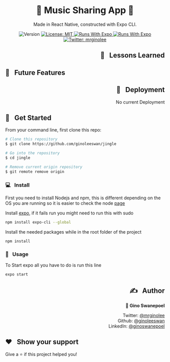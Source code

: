 <h1 align="center">🎵  Music Sharing App 🎵 </h1>

<p align="center"> Made in React Native, constructed with Expo CLI. </p>
<p align="center">
  <img alt="Version" src="https://img.shields.io/badge/version-0.1.0-blue.svg?cacheSeconds=2592000" />
  <a href="#" target="_blank">
    <img alt="License: MIT" src="https://img.shields.io/badge/License-MIT-yellow.svg" />
  </a>
    <a href="#" target="_blank">
    <img alt="Runs With Expo" src="https://img.shields.io/badge/Runs%20With%20Expo-000.svg?style=flat&logo=EXPO&labelColor=f3f3f3&logoColor=000" />
  </a>
  <a href="#" target="_blank">
    <img alt="Runs With Expo" src="https://img.shields.io/badge/Platforms-Native-4630EB.svg?style=flat&logo=EXPO&labelColor=000&logoColor=fff" />
  </a>
  <a href="https://twitter.com/mrginolee" target="_blank">
    <img alt="Twitter: mrginolee" src="https://img.shields.io/twitter/follow/mrginolee.svg?style=social" />
  </a>
</p>

<h2 align="right">📖 &nbsp; Lessons Learned</h2>

<div align="right">

</div>

## 🔮 &nbsp; Future Features

<!--
- 📊 &nbsp; Stats Graph
- 🎥 &nbsp; List of Movies
- 📅 &nbsp; Timeline of Appearances
- 🎞 &nbsp; Streaming Links -->

<h2 align="right">🚀 &nbsp; Deployment</h2>
<div align="right">

No current Deployment

</div>

## 🔨 &nbsp; Get Started

From your command line, first clone this repo:

```sh
# Clone this repository
$ git clone https://github.com/ginoleeswan/jingle

# Go into the repository
$ cd jingle

# Remove current origin repository
$ git remote remove origin
```

### 💻 &nbsp; Install

First you need to install Nodejs and npm, this is different depending on the OS you are running so it is easier to check the node [page](https://nodejs.org/en/download/)

Install [expo](https://expo.io/learn), if it fails run you might need to run this with sudo

```sh
npm install expo-cli --global
```

Install the needed packages while in the root folder of the project

```sh
npm install
```

### 📱 &nbsp; Usage

To Start expo all you have to do is run this line

```sh
expo start
```

<div align="right">

## ✍️ &nbsp; Author

👤 **Gino Swanepoel**

&nbsp; Twitter: [@mrginolee](https://twitter.com/mrginolee)\
 &nbsp; Github: [@ginoleeswan](https://github.com/ginoleeswan)\
 &nbsp; LinkedIn: [@ginoswanepoel](https://linkedin.com/in/ginoswanepoel)

</div>

## ❤️ &nbsp; Show your support

Give a ⭐️ if this project helped you!
